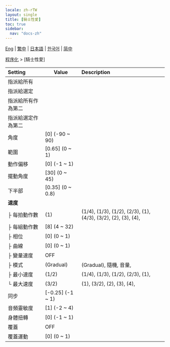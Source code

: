 ```yaml
---
locale: zh-rTW
layout: single
title: [騎士性愛]
toc: true
sidebar:
  nav: "docs-zh"
---
```

[Eng](/dancexr/menu/2025.4/motion/cowgirl_sex) | [繁中](/tw/dancexr/menu/2025.4/motion/cowgirl_sex) | [日本語](/jp/dancexr/menu/2025.4/motion/cowgirl_sex) | [한국어](/kr/dancexr/menu/2025.4/motion/cowgirl_sex) | [简中](/zh/dancexr/menu/2025.4/motion/cowgirl_sex)

[程序化](../menu#程序化) > [騎士性愛]



| Setting | Value | Description |
| :--- | --- | :--- |
| 指派給所有 || 
| 指派給選定 || 
| 指派給所有作為第二 || 
| 指派給選定作為第二 || 
| 角度 | [0] (-90 ~ 90) | 
| 範圍 | [0.65] (0 ~ 1) | 
| 動作偏移 | [0] (-1 ~ 1) | 
| 擺動角度 | [30] (0 ~ 45) | 
| 下半部 | [0.35] (0 ~ 0.8) | 
| **速度** | | 
| ├ 每拍動作數 | (1) | (1/4), (1/3), (1/2), (2/3), (1), (4/3), (3/2), (2), (3), (4), 
| ├ 每組動作數 | [8] (4 ~ 32) | 
| ├ 相位 | [0] (0 ~ 1) | 
| ├ 曲線 | [0] (0 ~ 1) | 
| ├ 變量速度 | OFF | 
| ├ 模式 | (Gradual) | (Gradual), 隨機, 音量, 
| ├ 最小速度 | (1/2) | (1/4), (1/3), (1/2), (2/3), (1), 
| └ 最大速度 | (3/2) | (1), (3/2), (2), (3), (4), 
| 同步 | [-0.25] (-1 ~ 1) | 
| 音頻靈敏度 | [1] (-2 ~ 4) | 
| 身體扭轉 | [0] (-1 ~ 1) | 
| 覆蓋 | OFF | 
| 覆蓋運動 | [0] (0 ~ 1) | 
